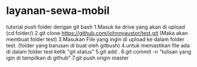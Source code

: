 # layanan-sewa-mobil
tutorial push folder dengan git bash
1.Masuk ke drive yang akan di upload (cd folder/)
2.git clone https://github.com/johnnyaustor/test.git (Maka akan membuat folder test)
3.Masukan File yang ingin di upload ke dalam folder test. (folder yang barusan di buat oleh gitbush)
4.untuk memastikan file ada di dalam folder test ketik "git status"
5.git add .
6.git commit -n "tulisan yang igin di tampilkan di github"
7.git push origin master
